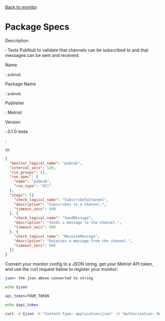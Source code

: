 [Back to monitor](pubnub.md)

# Package Specs

Description

: Tests PubNub to validate that channels can be subscribed to and that messages can be sent and received.

Name

: `pubnub`

Package Name

: `pubnub`

Publisher

: Metrist

Version

: 0.1.0-beta

: &nbsp;


<!--@include: /parts/_3.md-->


```sh```

<!--@include: /parts/tips_env-vars.md -->


<!--@include: /parts/_4.md-->


```json
{
  "monitor_logical_name": "pubnub",
  "interval_secs": 120,
  "run_groups": [],
  "run_spec": {
    "name": "pubnub",
    "run_type": "dll"
  },
  "steps": [{
    "check_logical_name": "SubscribeToChannel",
    "description": "Subscribes to a channel.",
    "timeout_secs": 900
  }, {
    "check_logical_name": "SendMessage",
    "description": "Sends a message to the channel.",
    "timeout_secs": 900
  }, {
    "check_logical_name": "ReceiveMessage",
    "description": "Receives a message from the channel.",
    "timeout_secs": 900
  }]
}
```




Convert your monitor config to a JSON string, get your Metrist API token, and use the curl request below to register your monitor:

```sh
json= the json above converted to string

echo $json

api_token=YOUR_TOKEN

echo $api_token

curl -d $json -H "Content-Type: application/json" -H "Authorization: Bearer $api_token" 'https://app.metrist.io/api/v0/monitor-config'

```

<!--@include: /parts/tips_api.md-->


<!--@include: /parts/_5.md-->


<!--@include: /parts/result.md-->